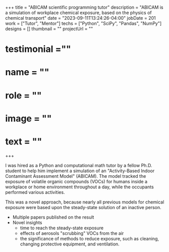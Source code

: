 +++
title = "ABICAM scientific programming tutor"
description = "ABICAM is a simulation of workplace chemical exposure, based on the physics of chemical transport"
date = "2023-09-11T13:24:26-04:00"
jobDate = 201
work = ["Tutor", "Mentor"]
techs = ["Python", "SciPy", "Pandas", "NumPy"]
designs = []
thumbnail = ""
projectUrl = ""
# testimonial =""
#   name = ""
#   role = ""
#   image = ""
#   text = ""
+++

<!-- TODO collect a list of Jacob's papers -->
<!-- TODO create a nice thumbnail image -->

I was hired as a Python and computational math tutor by a fellow Ph.D. student
to help him implement a simulation of an "Activity-Based Indoor Contaminant
Assessment Model" (ABICAM). The model tracked the exposure of volatile organic
compounds (VOCs) for humans inside a workplace or home environment throughout a
day, while the occupants performed various activities. 

This was a novel approach, because nearly all previous models for chemical
exposure were based upon the steady-state solution of an inactive person.

- Multiple papers published on the result
- Novel insights
    - time to reach the steady-state exposure
    - effects of aerosols "scrubbing" VOCs from the air
    - the significance of methods to reduce exposure, such as cleaning,
      changing protective equipment, and ventilation.
